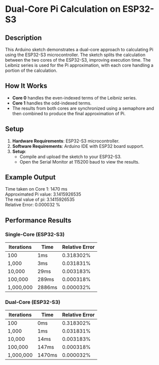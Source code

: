 # Dual-Core Pi Calculation on ESP32-S3

## Description
This Arduino sketch demonstrates a dual-core approach to calculating Pi using the ESP32-S3 microcontroller. The sketch splits the calculation between the two cores of the ESP32-S3, improving execution time. The Leibniz series is used for the Pi approximation, with each core handling a portion of the calculation.

## How It Works
- **Core 0** handles the even-indexed terms of the Leibniz series.
- **Core 1** handles the odd-indexed terms.
- The results from both cores are synchronized using a semaphore and then combined to produce the final approximation of Pi.

## Setup
1. **Hardware Requirements**: ESP32-S3 microcontroller.
2. **Software Requirements**: Arduino IDE with ESP32 board support.
3. **Setup**: 
   - Compile and upload the sketch to your ESP32-S3.
   - Open the Serial Monitor at 115200 baud to view the results.

## Example Output

Time taken on Core 1: 1470 ms <br>
Approximated Pi value: 3.1415926535 <br>
The real value of pi: 3.1415926535 <br>
Relative Error: 0.000032 % 

## Performance Results

### Single-Core (ESP32-S3)

| Iterations | Time   | Relative Error |
|------------|--------|----------------|
| 100        | 1ms    | 0.318302%      |
| 1,000      | 3ms    | 0.031831%      |
| 10,000     | 29ms   | 0.003183%      |
| 100,000    | 289ms  | 0.000318%      |
| 1,000,000  | 2886ms | 0.000032%      |

### Dual-Core (ESP32-S3)

| Iterations | Time   | Relative Error |
|------------|--------|----------------|
| 100        | 0ms    | 0.318302%      |
| 1,000      | 1ms    | 0.031831%      |
| 10,000     | 14ms   | 0.003183%      |
| 100,000    | 147ms  | 0.000318%      |
| 1,000,000  | 1470ms | 0.000032%      |
